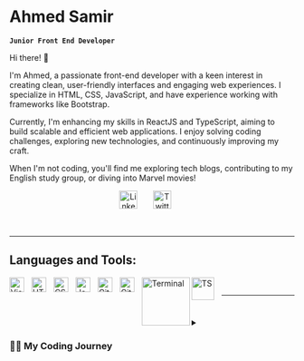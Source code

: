 # Ahmed Samir 

**`Junior Front End Developer`**

Hi there! 👋

I'm Ahmed, a passionate front-end developer with a keen interest in creating clean, user-friendly interfaces and engaging web experiences. I specialize in HTML, CSS, JavaScript, and have experience working with frameworks like Bootstrap.

Currently, I'm enhancing my skills in ReactJS and TypeScript, aiming to build scalable and efficient web applications. I enjoy solving coding challenges, exploring new technologies, and continuously improving my craft.

When I'm not coding, you'll find me exploring tech blogs, contributing to my English study group, or diving into Marvel movies!
<br>
<!-- Social icons section -->
<p align="center">
  <a href="https://www.linkedin.com/in/ahmed-mijdo-samir/"><img width="32px" alt="LinkedIn" title="LinkedIn" src="https://i.imgur.com/yRpa1dQ.png"/></a>
  &#8287;&#8287;&#8287;&#8287;&#8287;
  <a href="https://x.com/Mij_do"><img width="32px" alt="Twitter" title="Twitter" src="https://i.imgur.com/AixJgnm.png"/></a>
  &#8287;&#8287;&#8287;&#8287;&#8287;
<!--   <a href="" alt="Discord" title="Dev Pro Tips Discord Server"><img width="32px" src="https://i.imgur.com/OViZO8J.png"/></a>
  &#8287;&#8287;&#8287;&#8287;&#8287; -->
</p>

<br>
<hr>

## Languages and Tools:

<img align="left" alt="Visual Studio Code" width="26px" src="https://cdn.jsdelivr.net/gh/devicons/devicon/icons/vscode/vscode-original.svg" style="padding-right:10px;" />
<img align="left" alt="HTML5" width="26px" src="https://cdn.jsdelivr.net/gh/devicons/devicon/icons/html5/html5-original.svg" style="padding-right:10px;" />
<img align="left" alt="CSS3" width="26px" src="https://cdn.jsdelivr.net/gh/devicons/devicon/icons/css3/css3-original.svg" style="padding-right:10px;" />
<img align="left" alt="JavaScript" width="26px" src="https://cdn.jsdelivr.net/gh/devicons/devicon/icons/javascript/javascript-original.svg" style="padding-right:10px;" />
<!-- <img align="left" alt="React" width="26px" src="https://cdn.jsdelivr.net/gh/devicons/devicon/icons/react/react-original.svg" style="padding-right:10px;" /> -->
<img align="left" alt="Git" width="26px" src="https://cdn.jsdelivr.net/gh/devicons/devicon/icons/git/git-original.svg" style="padding-right:10px;" />
<img align="left" alt="GitHub" width="26px" src="https://user-images.githubusercontent.com/3369400/139447912-e0f43f33-6d9f-45f8-be46-2df5bbc91289.png" style="padding-right:10px;" />
<img align="left" alt="Terminal" width="85px" src="" />
<img align="left" alt="TS" width="40px" src="https://miro.medium.com/v2/resize:fit:1000/1*C24eNZfu0CT5fSTBt6IugA.png" style="padding-right:10px;" />
<br>
<hr>

#

<details>
 <summary><h3>👨‍💻 My Coding Journey</h3></summary>
   Hello! I'm Ahmed, a dedicated front-end developer with a strong passion for coding and problem-solving. My journey in programming began with a curiosity to understand how websites work, which quickly turned into a deep commitment to mastering web development.

I started with HTML and CSS, creating simple, responsive designs, and then expanded my skill set to include JavaScript, which I found to be both fun and powerful. Along the way, I explored frameworks like Bootstrap to enhance my projects.

To solidify my foundation, I took on challenging courses like CS50, which introduced me to concepts beyond web development, and I'm currently diving deeper into ReactJS and TypeScript to build modern, dynamic web applications.

I’m also proud to have earned the AI Career Essentials Certificate from ALX, which opened my eyes to the transformative power of artificial intelligence as a tool for innovation and problem-solving in our daily lives and future careers.

As a Linux enthusiast, I’ve been using Linux as my primary operating system and have found it to be an incredibly powerful, stable, and efficient platform for development and daily tasks. The flexibility and control it offers have significantly enhanced my workflow

I strongly believe in continuous learning and hands-on practice, which is why I actively work on personal projects and contribute to my GitHub repositories. My ultimate goal is to create impactful, user-centric digital experiences.

When I'm not coding, I enjoy sharing knowledge in my English study group, exploring tech trends, and occasionally indulging in my love for Marvel movies

